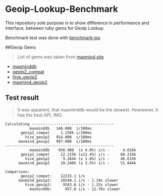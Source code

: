 # Geoip-Lookup-Benchmark
This repository sole purpose is to show difference in performance and interface,
between ruby gems for Geoip Lookup.

Benchmark test was done with [benchmark-ips](https://github.com/evanphx/benchmark-ips)

##Geoip Gems
> List of gems was taken from [maxmind site](http://dev.maxmind.com/geoip/geoip2/downloadable)

* [maxminddb](https://github.com/yhirose/maxminddb)
* [geoip2_compat](https://github.com/dbussink/geoip2_compat)
* [hive_geoip2](https://github.com/desuwa/hive_geoip2)
* [maxmind_geoip2](https://github.com/da4nik/geoip2)

## Test result

> It was apparent, that maxminddb would be the slowest.
> Howwever, it has the best API, IMO.

```
Calculating -------------------------------------
           maxminddb   146.000  i/100ms
       geoip2_compat     1.158k i/100ms
         hive_geoip2   914.000  i/100ms
      maxmind_geoip2   997.000  i/100ms
-------------------------------------------------
           maxminddb    956.980  (± 4.0%) i/s -      4.818k
       geoip2_compat     12.215k (±12.4%) i/s -     60.216k
         hive_geoip2      9.264k (± 1.8%) i/s -     46.614k
      maxmind_geoip2     10.248k (± 3.5%) i/s -     51.844k

Comparison:
       geoip2_compat:    12215.1 i/s
      maxmind_geoip2:    10248.1 i/s - 1.19x slower
         hive_geoip2:     9263.6 i/s - 1.32x slower
           maxminddb:      957.0 i/s - 12.76x slower
```
